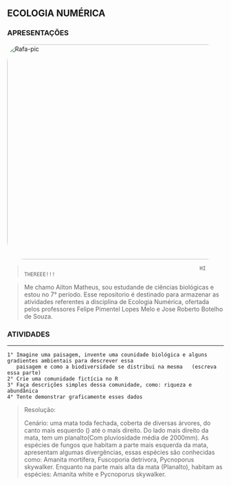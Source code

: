 ## ECOLOGIA NUMÉRICA


### APRESENTAÇÕES
<img align="center" alt="Rafa-pic" height="500" width="1000" style="border-radius:40px;" src="https://media0.giphy.com/media/Nx0rz3jtxtEre/giphy.gif?cid=790b761128bf2c363fccb8c2657ce046565eea51baa99096&rid=giphy.gif&ct=g">



>                                                              HI THEREEE!!!

> Me chamo Ailton Matheus, sou estudande de ciências biológicas e estou no 7° período. Esse repositorio é destinado para armazenar as atividades referentes a disciplina de Ecologia Numérica, ofertada pelos professores Felipe Pimentel Lopes Melo e Jose Roberto Botelho de Souza.




### ATIVIDADES
________________________________________________________________
```
1° Imagine uma paisagem, invente uma counidade biológica e alguns gradientes ambientais para descrever essa 
   paisagem e como a biodiversidade se distribui na mesma   (escreva essa parte)
2° Crie uma comunidade fictícia no R
3° Faça descrições simples dessa comunidade, como: riqueza e abundânica
4° Tente demonstrar graficamente esses dados
```

> Resolução:
> 
> Cenário: uma mata toda fechada, coberta de diversas árvores, do canto mais esquerdo () até o mais direito. Do lado mais direito da mata, tem um planalto(Com pluviosidade média de 2000mm). As espécies de fungos que habitam a parte mais esquerda da mata, apresentam algumas divergências, essas espécies são conhecidas como: Amanita mortifera, Fuscoporia detrivora, Pycnoporus skywalker. Enquanto na parte mais alta da mata (Planalto), habitam as espécies: Amanita white e Pycnoporus skywalker.

